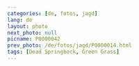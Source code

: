```yaml
---
categories: [de, fotos, jagd]
lang: de
layout: photo
next_photo: null
picname: P0000042
prev_photo: /de/fotos/jagd/P0000014.html
tags: [Dead Springbock, Green Grass]
---
```

